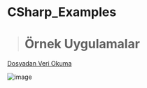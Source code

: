 # CSharp_Examples



> # Örnek Uygulamalar

 <a href="https://github.com/edakass/CSharp_Examples/tree/main/ReadingDataFromFile">Dosyadan Veri Okuma</a>
  
 ![image](https://user-images.githubusercontent.com/61595808/161723479-73c09714-1b96-40a8-be1d-4b5849bae1ad.png)

